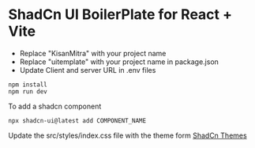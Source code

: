 # ShadCn UI BoilerPlate for React + Vite

- Replace "KisanMitra" with your project name
- Replace "uitemplate" with your project name in package.json
- Update Client and server URL in .env files

```
npm install
npm run dev
```

To add a shadcn component

```
npx shadcn-ui@latest add COMPONENT_NAME
```

Update the src/styles/index.css file with the theme form [ShadCn Themes](https://ui.shadcn.com/themes)
